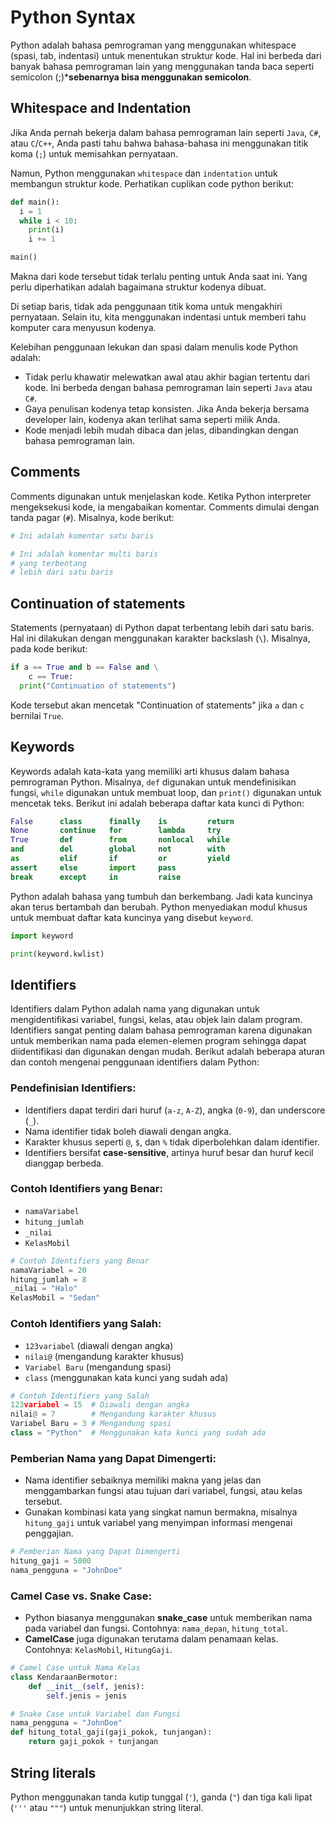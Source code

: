 # Python Syntax
Python adalah bahasa pemrograman yang menggunakan whitespace (spasi, tab,
indentasi) untuk menentukan struktur kode. Hal ini berbeda dari banyak bahasa
pemrograman lain yang menggunakan tanda baca seperti semicolon (;)***sebenarnya
bisa menggunakan semicolon**.

## Whitespace and Indentation

Jika Anda pernah bekerja dalam bahasa pemrograman lain seperti `Java`, `C#`, atau `C`/`C++`, Anda pasti tahu bahwa bahasa-bahasa ini menggunakan titik koma (`;`) untuk memisahkan pernyataan.

Namun, Python menggunakan `whitespace` dan `indentation` untuk membangun struktur kode.
Perhatikan cuplikan code python berikut:
```python
def main():
  i = 1
  while i < 10:
    print(i)
    i += 1

main()
```
Makna dari kode tersebut tidak terlalu penting untuk Anda saat ini. Yang perlu diperhatikan adalah bagaimana struktur kodenya dibuat.

Di setiap baris, tidak ada penggunaan titik koma untuk mengakhiri pernyataan. Selain itu, kita menggunakan indentasi untuk memberi tahu komputer cara menyusun kodenya.

Kelebihan penggunaan lekukan dan spasi dalam menulis kode Python adalah:
- Tidak perlu khawatir melewatkan awal atau akhir bagian tertentu dari kode. Ini berbeda dengan bahasa pemrograman lain seperti `Java` atau `C#`.
- Gaya penulisan kodenya tetap konsisten. Jika Anda bekerja bersama developer lain, kodenya akan terlihat sama seperti milik Anda.
- Kode menjadi lebih mudah dibaca dan jelas, dibandingkan dengan bahasa pemrograman lain.

## Comments

Comments digunakan untuk menjelaskan kode. Ketika Python interpreter mengeksekusi kode, ia mengabaikan komentar. Comments dimulai dengan tanda pagar
(`#`). Misalnya, kode berikut:
```python
# Ini adalah komentar satu baris

# Ini adalah komentar multi baris
# yang terbentang
# lebih dari satu baris
```

## Continuation of statements

Statements (pernyataan) di Python dapat terbentang lebih dari satu baris. Hal
ini dilakukan dengan menggunakan karakter backslash (`\`). Misalnya, pada kode berikut:
```python
if a == True and b == False and \
    c == True:
  print("Continuation of statements")
```
Kode tersebut akan mencetak "Continuation of statements" jika `a` dan `c` bernilai
`True`.

## Keywords

Keywords adalah kata-kata yang memiliki arti khusus dalam bahasa pemrograman
Python. Misalnya, `def` digunakan untuk mendefinisikan fungsi, `while` digunakan
untuk membuat loop, dan `print()` digunakan untuk mencetak teks.
Berikut ini adalah beberapa daftar kata kunci di Python:
```python
False      class      finally    is         return
None       continue   for        lambda     try
True       def        from       nonlocal   while
and        del        global     not        with
as         elif       if         or         yield
assert     else       import     pass
break      except     in         raise
```
Python adalah bahasa yang tumbuh dan berkembang. Jadi kata kuncinya akan terus bertambah dan berubah.
Python menyediakan modul khusus untuk membuat daftar kata kuncinya yang disebut `keyword`.
```python
import keyword

print(keyword.kwlist) 
```
## Identifiers

Identifiers dalam Python adalah nama yang digunakan untuk mengidentifikasi variabel, fungsi, kelas, atau objek lain dalam program. Identifiers sangat penting dalam bahasa pemrograman karena digunakan untuk memberikan nama pada elemen-elemen program sehingga dapat diidentifikasi dan digunakan dengan mudah. Berikut adalah beberapa aturan dan contoh mengenai penggunaan identifiers dalam Python:

### Pendefinisian Identifiers:
- Identifiers dapat terdiri dari huruf (`a-z`, `A-Z`), angka (`0-9`), dan underscore (`_`).
- Nama identifier tidak boleh diawali dengan angka.
- Karakter khusus seperti `@`, `$`, dan `%` tidak diperbolehkan dalam identifier.
- Identifiers bersifat **case-sensitive**, artinya huruf besar dan huruf kecil dianggap berbeda.

### Contoh Identifiers yang Benar:
- `namaVariabel`
- `hitung_jumlah`
- `_nilai`
- `KelasMobil`
```python
# Contoh Identifiers yang Benar
namaVariabel = 20
hitung_jumlah = 8
_nilai = "Halo"
KelasMobil = "Sedan"
```

### Contoh Identifiers yang Salah:
- `123variabel` (diawali dengan angka)
- `nilai@` (mengandung karakter khusus)
- `Variabel Baru` (mengandung spasi)
- `class` (menggunakan kata kunci yang sudah ada)
```python
# Contoh Identifiers yang Salah
123variabel = 15  # Diawali dengan angka
nilai@ = 7        # Mengandung karakter khusus
Variabel Baru = 3 # Mengandung spasi
class = "Python"  # Menggunakan kata kunci yang sudah ada
```

### Pemberian Nama yang Dapat Dimengerti:
- Nama identifier sebaiknya memiliki makna yang jelas dan menggambarkan fungsi atau tujuan dari variabel, fungsi, atau kelas tersebut.
- Gunakan kombinasi kata yang singkat namun bermakna, misalnya `hitung_gaji` untuk variabel yang menyimpan informasi mengenai penggajian.
```python
# Pemberian Nama yang Dapat Dimengerti
hitung_gaji = 5000
nama_pengguna = "JohnDoe"
```

### Camel Case vs. Snake Case:
- Python biasanya menggunakan **snake_case** untuk memberikan nama pada variabel dan fungsi. Contohnya: `nama_depan`, `hitung_total`.
- **CamelCase** juga digunakan terutama dalam penamaan kelas. Contohnya: `KelasMobil`, `HitungGaji`.
```python
# Camel Case untuk Nama Kelas
class KendaraanBermotor:
    def __init__(self, jenis):
        self.jenis = jenis

# Snake Case untuk Variabel dan Fungsi
nama_pengguna = "JohnDoe"
def hitung_total_gaji(gaji_pokok, tunjangan):
    return gaji_pokok + tunjangan
```

## String literals

Python menggunakan tanda kutip tunggal (`'`), ganda (`"`) dan tiga kali lipat (`'''` atau `"""`) untuk menunjukkan string literal.
